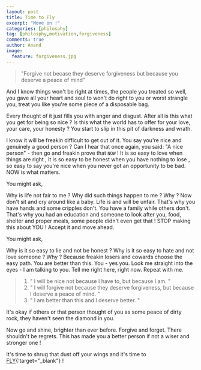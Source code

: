 ```yaml
---
layout: post
title: Time to Fly
excerpt: "Move on !"
categories: [philosphy]
tag: [philosphy,motivation,forgiveness]
comments: true
author: Anand
image:
  feature: forgiveness.jpg
---
```



> "Forgive not becase they deserve forgiveness but because you deserve a peace of mind"


And I know things won't be right at times, the people you treated so well, you gave all your heart  <i class="fa fa-heart heart-icon"></i> and soul to won't do right to you or worst strangle you, treat you like you're some piece of a disposable bag. 

Every thought of it just fills you with anger and disgust. After all is this what you get for being so nice ? Is this what the world has to offer  for your love, your care, your honesty ? You start  to slip in this pit of darkness and wrath. 

I know it will be freakin difficult to get out of it. You say you're nice and genuinely a good person ? Can I hear that once again, you said: "A nice person" - then go and freakin prove that `NOW` ! It is so easy to love when things are right , it is so easy to be honest when you have nothing to lose , so easy to say you're nice when you never got an opportunity to be bad. NOW is what matters.

You might ask,

Why is life not fair to me ? Why did such things happen to me ? Why ? Now don't sit and cry around like a baby. Life is and will be unfair. That's why you have hands and some cripples don't. You have a family while others don't. That's why you had an education and someone to look after you, food, shelter and proper meals, some people didn't even get that ! STOP making this about YOU ! Accept it and move ahead. 

You might ask, 

Why is it so easy to lie and not be honest ? Why is it so easy to hate and not love someone ? Why ? Because freakin losers and cowards choose the easy path. You are better than this. You - yes you. Look me straight into the eyes - I am talking to you. Tell me right here, right now. Repeat with me. 

> 1. " I will be nice not because I have to, but because I am. "
> 2. " I will forgive not because they deserve forgiveness, but because I deserve a peace of mind. "
> 3. " I am better than this and I deserve better. "


It's okay if others or that person thought of you as some peace of dirty rock, they haven't seen the diamond in you. 

Now go and shine, brighter than ever before. Forgive and forget. There shouldn't be regrets. This has made you a better person if not a wiser and stronger one ! 

It's time to shrug that dust off your wings and it's time to [FLY](/articles/2016-07/The-Flight){:target="_blank"}  !